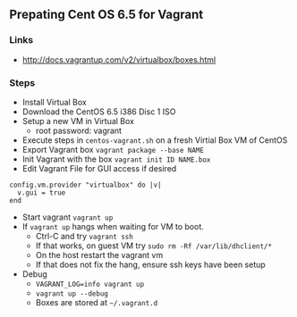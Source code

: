 ## Prepating Cent OS 6.5 for Vagrant

### Links

- http://docs.vagrantup.com/v2/virtualbox/boxes.html

### Steps

- Install Virtual Box
- Download the CentOS 6.5 i386 Disc 1 ISO
- Setup a new VM in Virtual Box
  - root password: vagrant
- Execute steps in `centos-vagrant.sh` on a fresh Virtial Box VM of CentOS
- Export Vagrant box `vagrant package --base NAME`
- Init Vagrant with the box `vagrant init ID NAME.box`
- Edit Vagrant File for GUI access if desired
```
config.vm.provider "virtualbox" do |v|
  v.gui = true
end
```
- Start vagrant `vagrant up`
- If `vagrant up` hangs when waiting for VM to boot. 
  - Ctrl-C and try `vagrant ssh`
  - If that works, on guest VM try `sudo rm -Rf /var/lib/dhclient/*`
  - On the host restart the vagrant vm
  - If that does not fix the hang, ensure ssh keys have been setup
- Debug
  - `VAGRANT_LOG=info vagrant up`
  - `vagrant up --debug`
  - Boxes are stored at `~/.vagrant.d`


